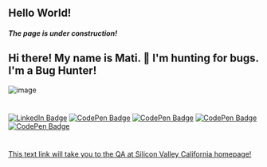 
## Hello World!
#### _The page is under construction!_

## Hi there!  My name is Mati.  :eyes: I'm hunting for bugs. I'm a Bug Hunter!

![image](https://user-images.githubusercontent.com/84297420/125023753-5e4da480-e034-11eb-920f-045f4b46e3c9.png)
#
[![LinkedIn Badge](https://img.shields.io/badge/LinkedIn-Profile-informational?style=flat&logo=linkedin&logoColor=white&color=0D76A8)](https://www.linkedin.com/in/mati-lehissaar/)
[![CodePen Badge](https://img.shields.io/badge/Codewars-Profile-informational?style=flat&logo=codepen&logoColor=white&color=b1361e)](https://www.codewars.com/users/matijoingithub)
[![CodePen Badge](https://img.shields.io/badge/Sololearn-SQL-informational?style=flat&logo=codepen&logoColor=white&color=FFA500)](https://www.sololearn.com/certificates/course/en/21775668/1060/landscape/png)
[![CodePen Badge](https://img.shields.io/badge/Sololearn-JavaScript-informational?style=flat&logo=codepen&logoColor=white&color=FFA500)](https://www.sololearn.com/certificates/course/en/21775668/1024/landscape/png)
[![CodePen Badge](https://img.shields.io/badge/Sololearn-PyCore-informational?style=flat&logo=codepen&logoColor=white&color=FFA500)](https://www.sololearn.com/certificates/course/en/21775668/1060/landscape/png)

#
[This text link will take you to the QA at Silicon Valley California homepage!](https://qasv.us/en)
#


<!--
**matijoingithub/matijoingithub** is a ✨ _special_ ✨ repository because its `README.md` (this file) appears on your GitHub profile.

Here are some ideas to get you started:

- 🔭 I’m currently working on ...
- 🌱 I’m currently learning ...
- 👯 I’m looking to collaborate on ...
- 🤔 I’m looking for help with ...
- 💬 Ask me about ...
- 📫 How to reach me: ...
- 😄 Pronouns: ...
- ⚡ Fun fact: ...
- 👋
-->
